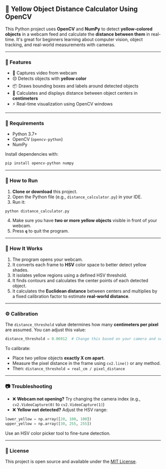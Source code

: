 

## 📏 Yellow Object Distance Calculator Using OpenCV

This Python project uses **OpenCV** and **NumPy** to detect **yellow-colored objects** in a webcam feed and calculate the **distance between them** in real-time. It's great for beginners learning about computer vision, object tracking, and real-world measurements with cameras.

---

### 🔧 Features

* 🎥 Captures video from webcam
* 🟡 Detects objects with **yellow color**
* 📦 Draws bounding boxes and labels around detected objects
* 📐 Calculates and displays distance between object centers in **centimeters**
* ⚡ Real-time visualization using OpenCV windows

---

### 🧰 Requirements

* Python 3.7+
* OpenCV (`opencv-python`)
* NumPy

Install dependencies with:

```bash
pip install opencv-python numpy
```

---

### 🚀 How to Run

1. **Clone or download** this project.
2. Open the Python file (e.g., `distance_calculator.py`) in your IDE.
3. Run it:

```bash
python distance_calculator.py
```

4. Make sure you have **two or more yellow objects** visible in front of your webcam.
5. Press **`q`** to quit the program.

---

### 🎯 How It Works

1. The program opens your webcam.
2. It converts each frame to **HSV** color space to better detect yellow shades.
3. It isolates yellow regions using a defined HSV threshold.
4. It finds contours and calculates the center points of each detected object.
5. It calculates the **Euclidean distance** between centers and multiplies by a fixed calibration factor to estimate **real-world distance**.

---

### ⚙️ Calibration

The `distance_threshold` value determines how many **centimeters per pixel** are assumed. You can adjust this value:

```python
distance_threshold = 0.06912  # Change this based on your camera and setup
```

To calibrate:

* Place two yellow objects **exactly X cm apart**.
* Measure the pixel distance in the frame using `cv2.line()` or any method.
* Then: `distance_threshold = real_cm / pixel_distance`

---

### 📷 Troubleshooting

* ❌ **Webcam not opening?** Try changing the camera index (e.g., `cv2.VideoCapture(0)` to `cv2.VideoCapture(1)`)
* ❌ **Yellow not detected?** Adjust the HSV range:

```python
lower_yellow = np.array([20, 100, 100])
upper_yellow = np.array([30, 255, 255])
```

Use an HSV color picker tool to fine-tune detection.

---

### 📄 License

This project is open source and available under the [MIT License](https://opensource.org/licenses/MIT).

